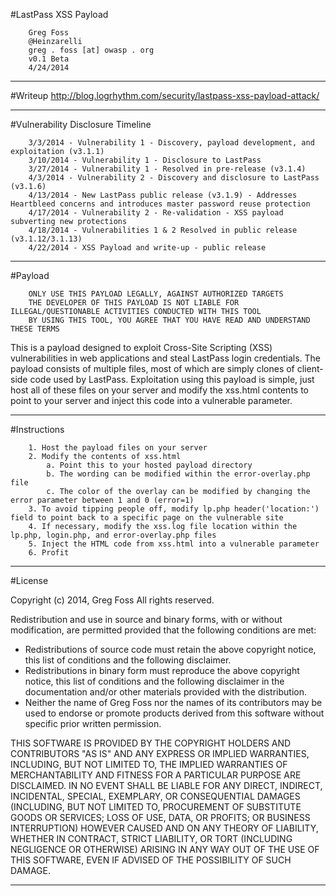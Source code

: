 #LastPass XSS Payload

		Greg Foss
		@Heinzarelli
		greg . foss [at] owasp . org
		v0.1 Beta
		4/24/2014

--------------------------------------------------

#Writeup
		http://blog.logrhythm.com/security/lastpass-xss-payload-attack/

--------------------------------------------------

#Vulnerability Disclosure Timeline

		3/3/2014 - Vulnerability 1 - Discovery, payload development, and exploitation (v3.1.1)
		3/10/2014 - Vulnerability 1 - Disclosure to LastPass
		3/27/2014 - Vulnerability 1 - Resolved in pre-release (v3.1.4)
		4/3/2014 - Vulnerability 2 - Discovery and disclosure to LastPass (v3.1.6)
		4/13/2014 - New LastPass public release (v3.1.9) - Addresses Heartbleed concerns and introduces master password reuse protection
		4/17/2014 - Vulnerability 2 - Re-validation - XSS payload subverting new protections
		4/18/2014 - Vulnerabilities 1 & 2 Resolved in public release (v3.1.12/3.1.13)
		4/22/2014 - XSS Payload and write-up - public release

--------------------------------------------------

#Payload

		ONLY USE THIS PAYLOAD LEGALLY, AGAINST AUTHORIZED TARGETS
		THE DEVELOPER OF THIS PAYLOAD IS NOT LIABLE FOR ILLEGAL/QUESTIONABLE ACTIVITIES CONDUCTED WITH THIS TOOL
		BY USING THIS TOOL, YOU AGREE THAT YOU HAVE READ AND UNDERSTAND THESE TERMS

This is a payload designed to exploit Cross-Site Scripting (XSS) vulnerabilities in web applications and steal LastPass login credentials. The payload consists of multiple files, most of which are simply clones of client-side code used by LastPass. Exploitation using this payload is simple, just host all of these files on your server and modify the xss.html contents to point to your server and inject this code into a vulnerable parameter.

--------------------------------------------------

#Instructions

		1. Host the payload files on your server
		2. Modify the contents of xss.html
			a. Point this to your hosted payload directory
			b. The wording can be modified within the error-overlay.php file
			c. The color of the overlay can be modified by changing the error parameter between 1 and 0 (error=1)
		3. To avoid tipping people off, modify lp.php header('location:') field to point back to a specific page on the vulnerable site
		4. If necessary, modify the xss.log file location within the lp.php, login.php, and error-overlay.php files
		5. Inject the HTML code from xss.html into a vulnerable parameter
		6. Profit
		
--------------------------------------------------

#License

Copyright (c) 2014, Greg Foss
All rights reserved.

Redistribution and use in source and binary forms, with or without
modification, are permitted provided that the following conditions are met:
* Redistributions of source code must retain the above copyright notice, this list of conditions and the following disclaimer.
* Redistributions in binary form must reproduce the above copyright notice, this list of conditions and the following disclaimer in the documentation and/or other materials provided with the distribution.
* Neither the name of Greg Foss nor the names of its contributors may be used to endorse or promote products derived from this software without specific prior written permission.

THIS SOFTWARE IS PROVIDED BY THE COPYRIGHT HOLDERS AND CONTRIBUTORS "AS IS" AND
ANY EXPRESS OR IMPLIED WARRANTIES, INCLUDING, BUT NOT LIMITED TO, THE IMPLIED
WARRANTIES OF MERCHANTABILITY AND FITNESS FOR A PARTICULAR PURPOSE ARE
DISCLAIMED. IN NO EVENT SHALL <COPYRIGHT HOLDER> BE LIABLE FOR ANY
DIRECT, INDIRECT, INCIDENTAL, SPECIAL, EXEMPLARY, OR CONSEQUENTIAL DAMAGES
(INCLUDING, BUT NOT LIMITED TO, PROCUREMENT OF SUBSTITUTE GOODS OR SERVICES;
LOSS OF USE, DATA, OR PROFITS; OR BUSINESS INTERRUPTION) HOWEVER CAUSED AND
ON ANY THEORY OF LIABILITY, WHETHER IN CONTRACT, STRICT LIABILITY, OR TORT
(INCLUDING NEGLIGENCE OR OTHERWISE) ARISING IN ANY WAY OUT OF THE USE OF THIS
SOFTWARE, EVEN IF ADVISED OF THE POSSIBILITY OF SUCH DAMAGE.

--------------------------------------------------

